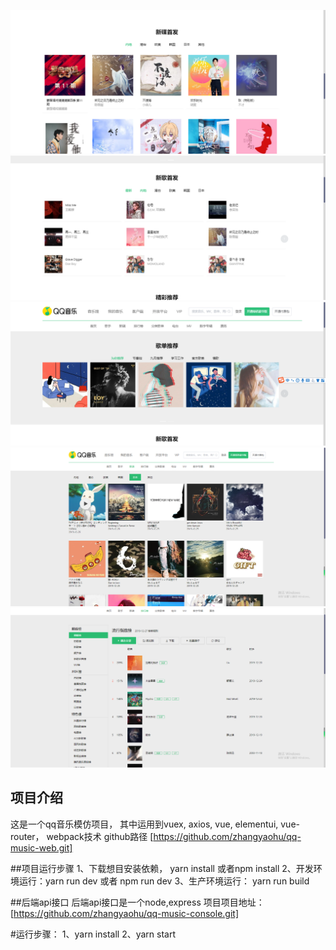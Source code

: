 ![新碟首发](https://github.com/zhangyaohu/qq-music-web/blob/master/src/views/images/qq.01.png)
![新歌首发](https://github.com/zhangyaohu/qq-music-web/blob/master/src/views/images/qq.02.png)
![歌单推荐](https://github.com/zhangyaohu/qq-music-web/blob/master/src/views/images/qq.03.png)
![新碟](https://github.com/zhangyaohu/qq-music-web/blob/master/src/views/images/qq.04.png)
![排行榜](https://github.com/zhangyaohu/qq-music-web/blob/master/src/views/images/qq.05.png)
## 项目介绍
这是一个qq音乐模仿项目， 其中运用到vuex, axios, vue, elementui, vue-router， webpack技术
github路径 [https://github.com/zhangyaohu/qq-music-web.git]

##项目运行步骤
1、下载想目安装依赖， yarn install 或者npm install
2、开发环境运行：yarn run dev 或者 npm run dev
3、生产环境运行： yarn run build

##后端api接口
后端api接口是一个node,express
项目项目地址：[https://github.com/zhangyaohu/qq-music-console.git]

#运行步骤：
1、yarn install
2、yarn start

